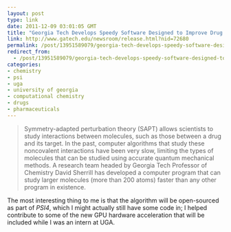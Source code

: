 ```yaml
---
layout: post
type: link
date: 2011-12-09 03:01:05 GMT
title: "Georgia Tech Develops Speedy Software Designed to Improve Drug Development"
link: http://www.gatech.edu/newsroom/release.html?nid=72680
permalink: /post/13951589079/georgia-tech-develops-speedy-software-designed-to
redirect_from: 
  - /post/13951589079/georgia-tech-develops-speedy-software-designed-to
categories:
- chemistry
- psi
- uga
- university of georgia
- computational chemistry
- drugs
- pharmaceuticals
---
```

<blockquote>Symmetry-adapted perturbation theory (SAPT) allows scientists to study interactions between molecules, such as those between a drug and its target. In the past, computer algorithms that study these noncovalent interactions have been very slow, limiting the types of molecules that can be studied using accurate quantum mechanical methods. A research team headed by Georgia Tech Professor of Chemistry David Sherrill has developed a computer program that can study larger molecules (more than 200 atoms) faster than any other program in existence.</blockquote>
<p>The most interesting thing to me is that the algorithm will be open-sourced as part of <i>PSI4</i>, which I might actually still have some code in; I helped contribute to some of the new GPU hardware acceleration that will be included while I was an intern at UGA.</p>